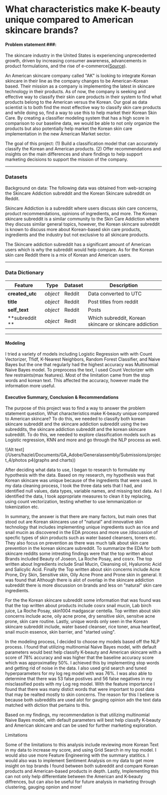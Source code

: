 # What characteristics make K-beauty unique compared to American skincare brands?
#### Problem statement ###:
The skincare industry in the United States is experiencing unprecedented growth, driven by increasing consumer awareness, advancements in product formulations, and the rise of e-commerce([Source](https://illuminationconsulting.com/2024/06/25/)).

An American skincare company called "AK" is looking to integrate Korean skincare in their line as the company changes to be American-Korean based. Their mission as a company is implementing the latest in skincare technology in their products. As of now, the company is seeking and effective way to classify their skin care products in their system to find what products belong to the American versus the Korean. Our goal as data scientist is to both find the most effective way to classify skin care products and while doing so, find a way to use this to help market their Korean Skin Care. By creating a classifier modeling system that has a high score in comparison to our baseline data, we would be able to not only organize the products but also potentially help market the Korean skin care implementation in the new American Market sector. 


The goal of this project: (1) Build a classification model that can accurately classify the Korean and American products. (2) Offer recommendations and insights on the main differences and share findings to help support marketing decisions to support the mission of the company.

---

### Datasets ###
Background on data: The following data was obtained from web-scraping the Skincare Addiction subreddit and the Korean Skincare subreddit on Reddit. 

Skincare Addiction is a subreddit where users discuss skin care concerns, product recommendations, opinions of ingredients, and more. The Korean skincare subreddit is a similar community to the Skin Care Addiction where they discuss similar general topics, however, the Korean skincare subreddit is known to discuss more about Korean-based skin care products, ingredients and the industry but not exclusive to all skincare products. 

The Skincare addiction subreddit has a significant amount of American users which is why the subreddit would help compare. As for the Korean skin care Reddit there is a mix of Korean and American users. 

---

### Data Dictionary ###


|Feature|Type|Dataset|Description|
|---|---|---|---|
|**created_utc**|*object*|Reddit|Data converted to UTC| 
|**title**|*object*|Reddit|Post titles from reddit|
|**self_text**|*object*|Reddit|Posts|
|**subreddit **|*object*|Redit|Which subreddit, Korean skincare or skincare addiction|


---
#### Modeling 
I tried a variety of models including Logistic Regression with with Count Vectorizer, Tfidf, K-Nearest Neighbors, Random Forest Classifier, and Naive Bayes but the one that regularly had the highest accuracy was Multinomial Naive Bayes model. To preprocess the text, I used Count Vectorizer with few restraints(max features). Most of the limitation came from the stop words and korean text. This affected the accuracy, however made the information more useful.

#### Executive Summary, Conclusion & Recommendations


The purpose of this project was to find a way to answer the problem statement question, What characteristics make K-beauty unique compared to American skincare? To do this, we needed to classify both korean skincare subreddit and the skincare addiction subreddit using the two subreddits, the skincare addiction subreddit and the korean skincare subreddit. To do this, we needed to explore classification models such as Logistic regression, KNN and more and go through the NLP process as well. 

![Alt text](/Users/haziel/Documents/GA_Adobe/Generalassembly/Submissions/project_4/photos p4(graphs and charts))

After deciding what data to use, I began to research to formulate my hypothesis with the data. Based on my research, my hypothesis was that Korean skincare was unique because of the ingredients that were used. In my data cleaning process, I took the three data sets that I had, and identified null values, data types, variable names, and missing text data. As I identified the data, I took appropriate measures to clean it by replacing, using count vectorization, testing whether to use lemmanization or tokenization etc. 

In summary, the answer is that there are many factors, but main ones that stood out are Korean skincares use of "natural" and innovative skin technology that includes implementing unique ingredients such as rice and snail mucin as discovered in the EDA process and more use /discussion of specfic types of skin products such as water based cleansers, toners etc. They also focus on prevention as there was much talk about skin care prevention in the korean skincare subreddit. To summarize the EDA for both skincare reddits some intresting findings were that the top written about Brands included Beauty of Joseon, La Roche Posay, and cosrx. The top written about Ingredients include Snail Mucin, Cleansing oil, Hyaluronic Acid and Salicylic Acid. Finally the Top written about skin concerns include Acne Prone, Dry Skin, Sensitive skin, Oily Acne Prone and Prone skin in general. It was found that Although there is alot of overlap in the skincare addiction subreddit there is more discussion on brands and less on "natural" skin care ingredients.

For the the Korean skincare subreddit some information that was found was that the top written about products include cosrx snail mucin, Lab birch  juice, La Roche Posay, skin1004 madgascar centella. Top written about skin concerns include acne, oily acne prone, dry sensitive skin, sensitve acne prone, skin care routine. Lastly, unique words only seen in the Korean skincare subreddit include, water based cleanser, rice toner, anua heartleaf,  snail mucin essence,  skin barrier, and "started using".

In the modeling process, I decided to choose my models based off the NLP process. I found that utilizing multinomial Naive Bayes model, with default parameters would best help classify K-beauty and American skincare with a score of 78% accuracy and was higher that the baseline accuracy score which was approximatley 50%. I achieved this by implementing stop words and getting rid of noise in the data. I also used grid search and tuned hyperparameters for my log reg model with was 76%. I was also able to determine that there was 53 false postives and 56 false negatives in my misclassified posts with my Log reg model. With the feature importance I found that there was many distict words that were important to post data that may be realted mostly to skin concerns. The reason for this I believe is because both subreddits are used alot for gauging opinion adn the text data matched with diction that pertains to this.

Based on my findings, my recommendation is that utilizing multinomial Naive Bayes model, with default parameters will best help classify K-beauty and American skincare and can be used for further marketing exploration.


Limitations

Some of the limitations to this analysis include reviewing more Korean Text in my data to increase my score, and using Grid Search in my top model. I would also use more Feature Engineering with the summary statitics. I would also was to implement Sentiment Analysis on my data to get more insight on top brands I found between both subreddit and compare Korean products and American-based products in depth. Lastly,  Implementing this can not only help differentiate between the American and K-beauty diffrences, but can also be useful for future analysis in marketing through clustering, gauging opnion and more! 
